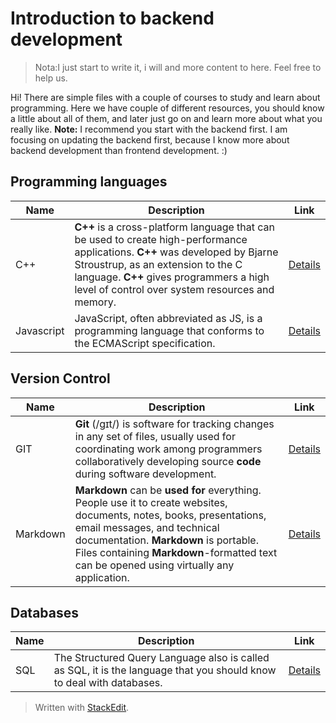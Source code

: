 # Introduction to backend development

> Nota:I just start to write it, i will and more content to here. Feel free to help us.

Hi! There are simple files with a couple of courses to study and learn about programming. Here we have couple of different resources, you should know a little about all of them, and later just go on and learn more about what you really like.
**Note:** I recommend you start with the backend first. I am focusing on updating the backend first, because I know more about backend development than frontend development. :)

## Programming languages
| Name | Description |Link|
|--|--|--|
| C++|**C++** is a cross-platform language that can be used to create high-performance applications. **C++** was developed by Bjarne Stroustrup, as an extension to the C language. **C++** gives programmers a high level of control over system resources and memory.|[Details](https://github.com/nonihongo2/l34rn-c0d3-n0w/blob/main/software-engine/backend/learn-cpp.md)
| Javascript|JavaScript, often abbreviated as JS, is a programming language that conforms to the ECMAScript specification.|[Details](https://github.com/nonihongo2/l34rn-c0d3-n0w/blob/main/software-engine/backend/learn-javascript.md)

## Version Control
| Name | Description |Link|
|--|--|--|
| GIT|**Git** (/ɡɪt/) is software for tracking changes in any set of files, usually used for coordinating work among programmers collaboratively developing source **code** during software development.|[Details](https://github.com/nonihongo2/l34rn-c0d3-n0w/blob/main/software-engine/backend/learn-git.md)
| Markdown|**Markdown** can be **used for** everything. People use it to create websites, documents, notes, books, presentations, email messages, and technical documentation. **Markdown** is portable. Files containing **Markdown**-formatted text can be opened using virtually any application.|[Details](https://github.com/nonihongo2/l34rn-c0d3-n0w/blob/main/software-engine/backend/learn-markdown.md)

## Databases
| Name | Description |Link|
|--|--|--|
| SQL| The Structured Query Language also is called as SQL, it is the language that you should know to deal with databases.|[Details](https://github.com/nonihongo2/l34rn-c0d3-n0w/blob/main/software-engine/backend/database/lang-sql.md)

> Written with [StackEdit](https://stackedit.io/).
<!--stackedit_data:
eyJoaXN0b3J5IjpbMTEzOTczNDE3NiwtMTEyNTgzMzAzNiwxNz
c5NDg4NzU3LC0xOTIwODg5MDQ0XX0=
-->